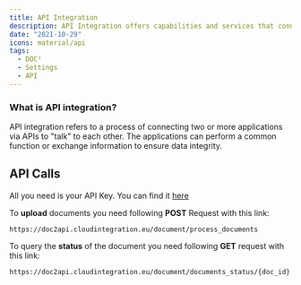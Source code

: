 ```yaml
---
title: API Integration
description: API Integration offers capabilities and services that connect applications, processes, people, and devices. This is where to find your API Key in DOC².
date: "2021-10-29"
icons: material/api
tags:
  - DOC²
  - Settings
  - API
---
```



### What is API integration? 
API integration refers to a process of connecting two or more applications via APIs to "talk" to each other. The applications can perform a common function or exchange information to ensure data integrity.

## API Calls

All you need is your API Key. You can find it [here](/doc2/settings-api/) 

To **upload** documents you need following **POST** Request with this link:
```upl
https://doc2api.cloudintegration.eu/document/process_documents
```

To query the **status** of the document you need following **GET** request with this link:
```sta
https://doc2api.cloudintegration.eu/document/documents_status/{doc_id}
```
